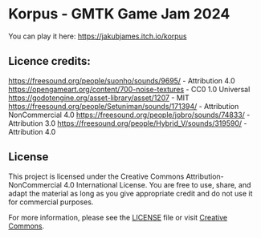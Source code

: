 # Korpus - GMTK Game Jam 2024
 
You can play it here: https://jakubjames.itch.io/korpus

## Licence credits:
https://freesound.org/people/suonho/sounds/9695/ - Attribution 4.0 
https://opengameart.org/content/700-noise-textures - CC0 1.0 Universal 
https://godotengine.org/asset-library/asset/1207 - MIT 
https://freesound.org/people/Setuniman/sounds/171394/ - Attribution NonCommercial 4.0 
https://freesound.org/people/jobro/sounds/74833/ - Attribution 3.0 
https://freesound.org/people/Hybrid_V/sounds/319590/ - Attribution 4.0 
 
## License

This project is licensed under the Creative Commons Attribution-NonCommercial 4.0 International License. 
You are free to use, share, and adapt the material as long as you give appropriate credit and do not use it for commercial purposes.

For more information, please see the [LICENSE](./LICENSE) file or visit [Creative Commons](http://creativecommons.org/licenses/by-nc/4.0/).

